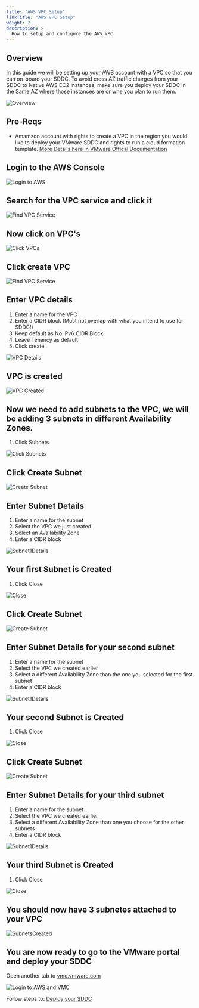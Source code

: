 ```yaml
---
title: "AWS VPC Setup"
linkTitle: "AWS VPC Setup"
weight: 2
description: >
  How to setup and configure the AWS VPC
---
```


## Overview

In this guide we will be setting up your AWS account with a VPC so that you can on-board your SDDC. To avoid cross AZ traffic charges from your SDDC to Native AWS EC2 instances, make sure you deploy your SDDC in the Same AZ where those instances are or whe you plan to run them. 

![Overview](https://vmc-onboarding-images.s3.amazonaws.com/1.Onboarding-SDDC/aws-vpc-setup/awsvpcoverview.png)

## Pre-Reqs

- Amamzon account with rights to create a VPC in the region you would like to deploy your VMware SDDC and rights to run a cloud formation template. <a href="https://docs.vmware.com/en/VMware-Cloud-on-AWS/services/com.vmware.vmc-aws-operations/GUID-DE8E80A3-5EED-474C-AECD-D30534926615.html" target="_blank">More Details here in VMware Offical Documentation</a>  

## Login to the AWS Console

![Login to AWS](https://vmc-onboarding-images.s3.amazonaws.com/1.Onboarding-SDDC/aws-vpc-setup/logintoaws.png)


## Search for the VPC service and click it

![Find VPC Service](https://vmc-onboarding-images.s3.amazonaws.com/1.Onboarding-SDDC/aws-vpc-setup/findvpcservice.png)

## Now click on VPC's

![Click VPCs](https://vmc-onboarding-images.s3.amazonaws.com/1.Onboarding-SDDC/aws-vpc-setup/clickvpcs.png)

## Click create VPC

![Find VPC Service](https://vmc-onboarding-images.s3.amazonaws.com/1.Onboarding-SDDC/aws-vpc-setup/createvpc.png)

## Enter VPC details
1. Enter a name for the VPC
2. Enter a CIDR block (Must not overlap with what you intend to use for SDDC!)
3. Keep default as No IPv6 CIDR Block
4. Leave Tenancy as default
5. Click create

![VPC Details](https://vmc-onboarding-images.s3.amazonaws.com/1.Onboarding-SDDC/aws-vpc-setup/vpcdetails.png)

## VPC is created

![VPC Created](https://vmc-onboarding-images.s3.amazonaws.com/1.Onboarding-SDDC/aws-vpc-setup/vpccreated.png)

## Now we need to add subnets to the VPC, we will be adding 3 subnets in different Availability Zones. 

1. Click Subnets 

![Click Subnets](https://vmc-onboarding-images.s3.amazonaws.com/1.Onboarding-SDDC/aws-vpc-setup/clicksubnets.png)


## Click Create Subnet

![Create Subnet](https://vmc-onboarding-images.s3.amazonaws.com/1.Onboarding-SDDC/aws-vpc-setup/createsubnet1.png)

## Enter Subnet Details

1. Enter a name for the subnet
2. Select the VPC we just created
3. Select an Availability Zone
4. Enter a CIDR block

![Subnet1Details](https://vmc-onboarding-images.s3.amazonaws.com/1.Onboarding-SDDC/aws-vpc-setup/subnet1details.png)

## Your first Subnet is Created

1. Click Close

![Close](https://vmc-onboarding-images.s3.amazonaws.com/1.Onboarding-SDDC/aws-vpc-setup/subnet1created.png)

## Click Create Subnet

![Create Subnet](https://vmc-onboarding-images.s3.amazonaws.com/1.Onboarding-SDDC/aws-vpc-setup/createsubnet2.png)


## Enter Subnet Details for your second subnet

1. Enter a name for the subnet
2. Select the VPC we created earlier
3. Select a different Availability Zone than the one you selected for the first subnet
4. Enter a CIDR block

![Subnet1Details](https://vmc-onboarding-images.s3.amazonaws.com/1.Onboarding-SDDC/aws-vpc-setup/subnet2details.png)

## Your second Subnet is Created

1. Click Close

![Close](https://vmc-onboarding-images.s3.amazonaws.com/1.Onboarding-SDDC/aws-vpc-setup/subnet2created.png)

## Click Create Subnet

![Create Subnet](https://vmc-onboarding-images.s3.amazonaws.com/1.Onboarding-SDDC/aws-vpc-setup/createsubnet3.png)

## Enter Subnet Details for your third subnet

1. Enter a name for the subnet
2. Select the VPC we created earlier
3. Select a different Availability Zone than one you choose for the other subnets
4. Enter a CIDR block

![Subnet1Details](https://vmc-onboarding-images.s3.amazonaws.com/1.Onboarding-SDDC/aws-vpc-setup/subnet3details.png)

## Your third Subnet is Created

1. Click Close

![Close](https://vmc-onboarding-images.s3.amazonaws.com/1.Onboarding-SDDC/aws-vpc-setup/subnet3created.png)

## You should now have 3 subnetes attached to your VPC

![SubnetsCreated](https://vmc-onboarding-images.s3.amazonaws.com/1.Onboarding-SDDC/aws-vpc-setup/subnetscreated.png)

## You are now ready to go to the VMware portal and deploy your SDDC

Open another tab to  <a href="https://vmc.vmware.com" target="_blank">vmc.vmware.com</a> 

![Login to AWS and VMC](https://vmc-onboarding-images.s3.amazonaws.com/2.Connect-SDDC/direct-connect/aws-with-private-vif/opentabs.png)


Follow steps to: [Deploy your SDDC](/guide/1.-on-boarding-sddc/deploy-sddc)
